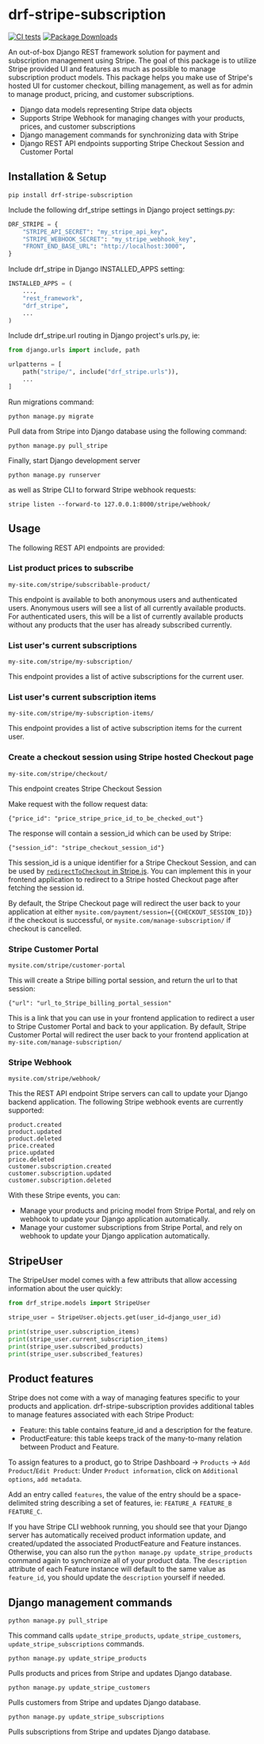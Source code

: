 # drf-stripe-subscription

[![CI tests](https://github.com/oscarychen/drf-stripe-subscription/actions/workflows/test.yml/badge.svg)](https://github.com/oscarychen/drf-stripe-subscription/actions/workflows/test.yml)
[![Package Downloads](https://img.shields.io/pypi/dm/drf-stripe-subscription)](https://pypi.org/project/drf-stripe-subscription/)

An out-of-box Django REST framework solution for payment and subscription management using Stripe. The goal of this
package is to utilize Stripe provided UI and features as much as possible to manage subscription product models. This
package helps you make use of Stripe's hosted UI for customer checkout, billing management, as well as for admin to
manage product, pricing, and customer subscriptions.

- Django data models representing Stripe data objects
- Supports Stripe Webhook for managing changes with your products, prices, and customer subscriptions
- Django management commands for synchronizing data with Stripe
- Django REST API endpoints supporting Stripe Checkout Session and Customer Portal

## Installation & Setup

```commandline
pip install drf-stripe-subscription
```

Include the following drf_stripe settings in Django project settings.py:

```python
DRF_STRIPE = {
    "STRIPE_API_SECRET": "my_stripe_api_key",
    "STRIPE_WEBHOOK_SECRET": "my_stripe_webhook_key",
    "FRONT_END_BASE_URL": "http://localhost:3000",
}
```

Include drf_stripe in Django INSTALLED_APPS setting:

```python
INSTALLED_APPS = (
    ...,
    "rest_framework",
    "drf_stripe",
    ...
)
```

Include drf_stripe.url routing in Django project's urls.py, ie:

```python
from django.urls import include, path

urlpatterns = [
    path("stripe/", include("drf_stripe.urls")),
    ...
]
```

Run migrations command:

```commandline
python manage.py migrate
```

Pull data from Stripe into Django database using the following command:

```commandline
python manage.py pull_stripe
```

Finally, start Django development server

```commandline
python manage.py runserver
```

as well as Stripe CLI to forward Stripe webhook requests:

```commandline
stripe listen --forward-to 127.0.0.1:8000/stripe/webhook/
```

## Usage

The following REST API endpoints are provided:

### List product prices to subscribe

```
my-site.com/stripe/subscribable-product/
```

This endpoint is available to both anonymous users and authenticated users. Anonymous users will see a list of all
currently available products. For authenticated users, this will be a list of currently available products without any
products that the user has already subscribed currently.

### List user's current subscriptions

```
my-site.com/stripe/my-subscription/
```

This endpoint provides a list of active subscriptions for the current user.

### List user's current subscription items

```
my-site.com/stripe/my-subscription-items/
```

This endpoint provides a list of active subscription items for the current user.

### Create a checkout session using Stripe hosted Checkout page

```
my-site.com/stripe/checkout/
```

This endpoint creates Stripe Checkout Session

Make request with the follow request data:

```{"price_id": "price_stripe_price_id_to_be_checked_out"}```

The response will contain a session_id which can be used by Stripe:

```{"session_id": "stripe_checkout_session_id"}```

This session_id is a unique identifier for a Stripe Checkout Session, and can be used
by [`redirectToCheckout` in Stripe.js](https://stripe.com/docs/js/checkout/redirect_to_checkout). You can implement this
in your frontend application to redirect to a Stripe hosted Checkout page after fetching the session id.

By default, the Stripe Checkout page will redirect the user back to your application at
either `mysite.com/payment/session={{CHECKOUT_SESSION_ID}}` if the checkout is successful,
or `mysite.com/manage-subscription/` if checkout is cancelled.

### Stripe Customer Portal

```
mysite.com/stripe/customer-portal
```

This will create a Stripe billing portal session, and return the url to that session:

```{"url": "url_to_Stripe_billing_portal_session"```

This is a link that you can use in your frontend application to redirect a user to Stripe Customer Portal and back to
your application. By default, Stripe Customer Portal will redirect the user back to your frontend application
at `my-site.com/manage-subscription/`

### Stripe Webhook

```
mysite.com/stripe/webhook/
```

This the REST API endpoint Stripe servers can call to update your Django backend application. The following Stripe
webhook events are currently supported:

```
product.created
product.updated
product.deleted
price.created
price.updated
price.deleted
customer.subscription.created
customer.subscription.updated
customer.subscription.deleted
```

With these Stripe events, you can:

- Manage your products and pricing model from Stripe Portal, and rely on webhook to update your Django application
  automatically.
- Manage your customer subscriptions from Stripe Portal, and rely on webhook to update your Django application
  automatically.

## StripeUser

The StripeUser model comes with a few attributs that allow accessing information about the user quickly:

```python
from drf_stripe.models import StripeUser

stripe_user = StripeUser.objects.get(user_id=django_user_id)

print(stripe_user.subscription_items)
print(stripe_user.current_subscription_items)
print(stripe_user.subscribed_products)
print(stripe_user.subscribed_features)
```

## Product features

Stripe does not come with a way of managing features specific to your products and application. drf-stripe-subscription
provides additional tables to manage features associated with each Stripe Product:

- Feature: this table contains feature_id and a description for the feature.
- ProductFeature: this table keeps track of the many-to-many relation between Product and Feature.

To assign features to a product, go to Stripe Dashboard -> `Products` -> `Add Product`/`Edit Product`:
Under `Product information`, click on `Additional options`, `add metadata`.

Add an entry called `features`, the value of the entry should be a space-delimited string describing a set of features,
ie: `FEATURE_A FEATURE_B FEATURE_C`.

If you have Stripe CLI webhook running, you should see that your Django server has automatically received product
information update, and created/updated the associated ProductFeature and Feature instances. Otherwise, you can also run
the `python manage.py update_stripe_products` command again to synchronize all of your product data. The `description`
attribute of each Feature instance will default to the same value as `feature_id`, you should update the `description`
yourself if needed.

## Django management commands

```commandline
python manage.py pull_stripe
```

This command calls `update_stripe_products`, `update_stripe_customers`, `update_stripe_subscriptions` commands.

```commandline
python manage.py update_stripe_products
```

Pulls products and prices from Stripe and updates Django database.

```commandline
python manage.py update_stripe_customers
```

Pulls customers from Stripe and updates Django database.

```commandline
python manage.py update_stripe_subscriptions
```

Pulls subscriptions from Stripe and updates Django database.